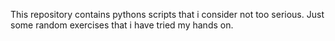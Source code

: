 This repository contains pythons scripts that i consider not too serious.
Just some random exercises that i have tried my hands on.
